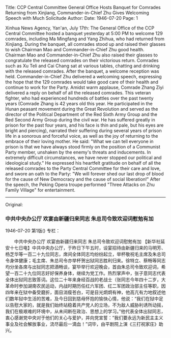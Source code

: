 Title: CCP Central Committee General Office Hosts Banquet for Comrades Returning from Xinjiang, Commander-in-Chief Zhu Gives Welcoming Speech with Much Solicitude
Author:
Date: 1946-07-20
Page: 1

Xinhua News Agency, Yan'an, July 17th: The General Office of the CCP Central Committee hosted a banquet yesterday at 5:00 PM to welcome 129 comrades, including Ma Mingfang and Yang Zhihua, who had returned from Xinjiang. During the banquet, all comrades stood up and raised their glasses to wish Chairman Mao and Commander-in-Chief Zhu good health. Chairman Mao and Commander-in-Chief Zhu also raised their glasses to congratulate the released comrades on their victorious return. Comrades such as Xu Teli and Cai Chang sat at various tables, chatting and drinking with the released comrades. After the banquet, a welcome reception was held. Commander-in-Chief Zhu delivered a welcoming speech, expressing the hope that the 129 comrades would take good care of their health and continue to work for the Party. Amidst warm applause, Comrade Zhang Ziyi delivered a reply on behalf of all the released comrades. This veteran fighter, who had experienced hundreds of battles over the past twenty years (Comrade Zhang is 42 years old this year. He participated in the Hunan peasant movement during the Great Revolution and served as the director of the Political Department of the Red Sixth Army Group and the Red Second Army Group during the civil war. He has suffered greatly in prison for the past four years, and his face is thin and pale, but his eyes are bright and piercing), narrated their suffering during several years of prison life in a sonorous and forceful voice, as well as the joy of returning to the embrace of their loving mother. He said: "What we can tell everyone in prison is that we have always stood firmly on the position of a Communist Party member, unshaken by the enemy's threats and inducements. In extremely difficult circumstances, we have never stopped our political and ideological study." He expressed his heartfelt gratitude on behalf of all the released comrades to the Party Central Committee for their care and love, and swore an oath to the Party: "We will forever shed our last drop of blood for the cause of New Democracy and the cause of social liberation!" After the speech, the Peking Opera troupe performed "Three Attacks on Zhu Family Village" for entertainment.



<hr /> 

Original: 


### 中共中央办公厅  欢宴由新疆归来同志  朱总司令致欢迎词慰勉有加

1946-07-20
第1版()
专栏：

　　中共中央办公厅
    欢宴由新疆归来同志
    朱总司令致欢迎词慰勉有加
    【新华社延安十七日电】中共中央办公厅，于昨日下午五时，设宴招待由新疆归来的马明芳、杨芝华等一百二十九位同志，席间全体同志均纷纷起立，举杯敬祝毛主席及朱总司令身体健康；毛主席、朱总司令亦举杯贺出狱同志胜利归来。徐特立、蔡畅等同志均分坐各席与出狱同志把酒畅谈，宴毕举行欢迎晚会，首由朱总司令致欢迎词，希望一百二十九位同志好好保养身体，继续为党工作。热烈掌声中，张子意同志代表全体出狱同志致答词。这位二十年来身经百战的老战士（张同志今年四十二岁，大革命时参加湖南农民运动，内战时期历任红六军团、红二军团政治部主任等职，因四年来在狱中备受磨折，面目消瘦苍白，可是目光炯炯有神，他高亢有力地叙述他们数年狱中生活的苦难，及今日回到慈母怀抱的愉快心情，他说：“我们在狱中足以告慰大家的，就是我们始终站稳着共产党人的立场，不为敌人威胁利诱所动摇，我们在极艰难的环境中，从未间断在政治、思想上的学习。”他代表全体出狱同志，衷心感谢党中央对于他们的关心与爱护，并向党宣誓：“我们要永远为新民主主义事业及社会解放事业，流尽最后一滴血！”词毕，由平剧院上演《三打祝家庄》助兴。
